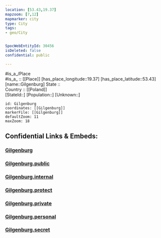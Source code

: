```yaml
---
location: [53.43,19.37] 
mapzoom: [7,12] 
mapmarker: city 
type: City
tags:
- geo/City


SpocWebEntityId: 30456
isDeleted: false
confidential: public

---
```

#is_a_/Place  
#is_a_ :: [[Place]] 
[has_place_longitude::19.37] 
[has_place_latitude::53.43] 
[name::Gilgenburg] 
State ::  
Country :: [[Poland]]  
[StateId::] 
[Population::] 
[Unknown::] 


```leaflet
id: Gilgenburg
coordinates: [[Gilgenburg]] 
markerFile: [[Gilgenburg]] 
defaultZoom: 11 
maxZoom: 18
```


## Confidential Links & Embeds: 

### [Gilgenburg](/_Standards/Earth/Continent/Europe/Europe~East/Poland/Provinces~Poland/Warmian-Masurian/City/Gilgenburg.md) 

### [Gilgenburg.public](/_public/Earth/Continent/Europe/Europe~East/Poland/Provinces~Poland/Warmian-Masurian/City/Gilgenburg.public.md) 

### [Gilgenburg.internal](/_internal/Earth/Continent/Europe/Europe~East/Poland/Provinces~Poland/Warmian-Masurian/City/Gilgenburg.internal.md) 

### [Gilgenburg.protect](/_protect/Earth/Continent/Europe/Europe~East/Poland/Provinces~Poland/Warmian-Masurian/City/Gilgenburg.protect.md) 

### [Gilgenburg.private](/_private/Earth/Continent/Europe/Europe~East/Poland/Provinces~Poland/Warmian-Masurian/City/Gilgenburg.private.md) 

### [Gilgenburg.personal](/_personal/Earth/Continent/Europe/Europe~East/Poland/Provinces~Poland/Warmian-Masurian/City/Gilgenburg.personal.md) 

### [Gilgenburg.secret](/_secret/Earth/Continent/Europe/Europe~East/Poland/Provinces~Poland/Warmian-Masurian/City/Gilgenburg.secret.md)


